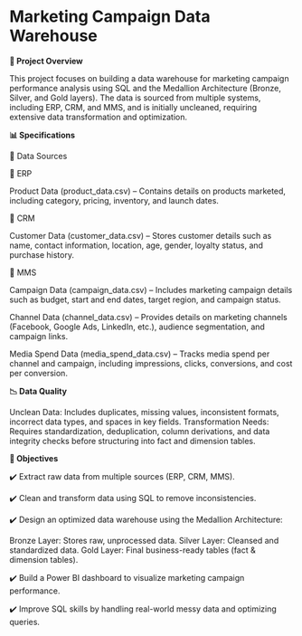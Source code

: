 # Marketing Campaign Data Warehouse
**📌 Project Overview**

This project focuses on building a data warehouse for marketing campaign performance analysis using SQL and the Medallion Architecture (Bronze, Silver, and Gold layers). The data is sourced from multiple systems, including ERP, CRM, and MMS, and is initially uncleaned, requiring extensive data transformation and optimization.

**📊 Specifications**

📂 Data Sources

🔹 ERP

Product Data (product_data.csv) – Contains details on products marketed, including category, pricing, inventory, and launch dates.

🔹 CRM

Customer Data (customer_data.csv) – Stores customer details such as name, contact information, location, age, gender, loyalty status, and purchase history.

🔹 MMS

Campaign Data (campaign_data.csv) – Includes marketing campaign details such as budget, start and end dates, target region, and campaign status.

Channel Data (channel_data.csv) – Provides details on marketing channels (Facebook, Google Ads, LinkedIn, etc.), audience segmentation, and campaign links.

Media Spend Data (media_spend_data.csv) – Tracks media spend per channel and campaign, including impressions, clicks, conversions, and cost per conversion.

**📉 Data Quality**

Unclean Data: Includes duplicates, missing values, inconsistent formats, incorrect data types, and spaces in key fields.
Transformation Needs: Requires standardization, deduplication, column derivations, and data integrity checks before structuring into fact and dimension tables.

**🎯 Objectives**

✔️ Extract raw data from multiple sources (ERP, CRM, MMS).

✔️ Clean and transform data using SQL to remove inconsistencies.

✔️ Design an optimized data warehouse using the Medallion Architecture:

Bronze Layer: Stores raw, unprocessed data.
Silver Layer: Cleansed and standardized data.
Gold Layer: Final business-ready tables (fact & dimension tables).

✔️ Build a Power BI dashboard to visualize marketing campaign performance.

✔️ Improve SQL skills by handling real-world messy data and optimizing queries.
